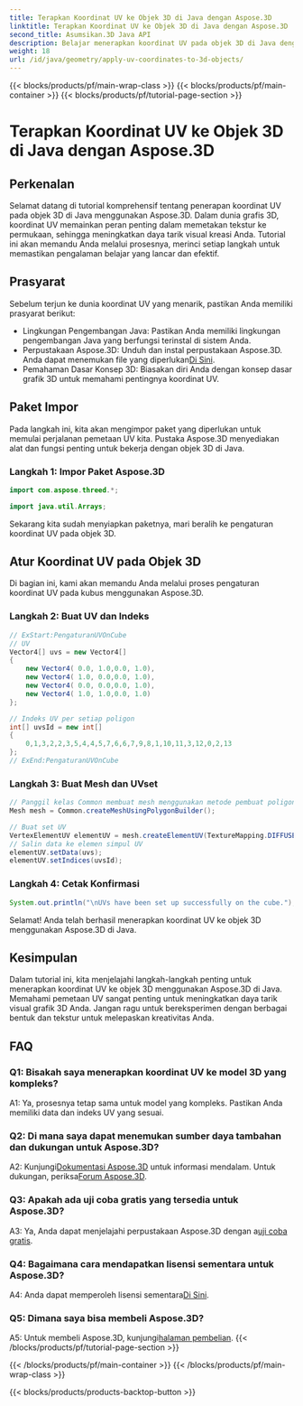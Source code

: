 ```yaml
---
title: Terapkan Koordinat UV ke Objek 3D di Java dengan Aspose.3D
linktitle: Terapkan Koordinat UV ke Objek 3D di Java dengan Aspose.3D
second_title: Asumsikan.3D Java API
description: Belajar menerapkan koordinat UV pada objek 3D di Java dengan Aspose.3D. Tingkatkan grafis Anda dengan panduan langkah demi langkah ini.
weight: 18
url: /id/java/geometry/apply-uv-coordinates-to-3d-objects/
---
```


{{< blocks/products/pf/main-wrap-class >}}
{{< blocks/products/pf/main-container >}}
{{< blocks/products/pf/tutorial-page-section >}}

# Terapkan Koordinat UV ke Objek 3D di Java dengan Aspose.3D

## Perkenalan

Selamat datang di tutorial komprehensif tentang penerapan koordinat UV pada objek 3D di Java menggunakan Aspose.3D. Dalam dunia grafis 3D, koordinat UV memainkan peran penting dalam memetakan tekstur ke permukaan, sehingga meningkatkan daya tarik visual kreasi Anda. Tutorial ini akan memandu Anda melalui prosesnya, merinci setiap langkah untuk memastikan pengalaman belajar yang lancar dan efektif.

## Prasyarat

Sebelum terjun ke dunia koordinat UV yang menarik, pastikan Anda memiliki prasyarat berikut:

- Lingkungan Pengembangan Java: Pastikan Anda memiliki lingkungan pengembangan Java yang berfungsi terinstal di sistem Anda.
-  Perpustakaan Aspose.3D: Unduh dan instal perpustakaan Aspose.3D. Anda dapat menemukan file yang diperlukan[Di Sini](https://releases.aspose.com/3d/java/).
- Pemahaman Dasar Konsep 3D: Biasakan diri Anda dengan konsep dasar grafik 3D untuk memahami pentingnya koordinat UV.

## Paket Impor

Pada langkah ini, kita akan mengimpor paket yang diperlukan untuk memulai perjalanan pemetaan UV kita. Pustaka Aspose.3D menyediakan alat dan fungsi penting untuk bekerja dengan objek 3D di Java.

### Langkah 1: Impor Paket Aspose.3D

```java
import com.aspose.threed.*;

import java.util.Arrays;
```

Sekarang kita sudah menyiapkan paketnya, mari beralih ke pengaturan koordinat UV pada objek 3D.

## Atur Koordinat UV pada Objek 3D

Di bagian ini, kami akan memandu Anda melalui proses pengaturan koordinat UV pada kubus menggunakan Aspose.3D.

### Langkah 2: Buat UV dan Indeks

```java
// ExStart:PengaturanUVOnCube
// UV
Vector4[] uvs = new Vector4[]
{
    new Vector4( 0.0, 1.0,0.0, 1.0),
    new Vector4( 1.0, 0.0,0.0, 1.0),
    new Vector4( 0.0, 0.0,0.0, 1.0),
    new Vector4( 1.0, 1.0,0.0, 1.0)
};

// Indeks UV per setiap poligon
int[] uvsId = new int[]
{
    0,1,3,2,2,3,5,4,4,5,7,6,6,7,9,8,1,10,11,3,12,0,2,13
};
// ExEnd:PengaturanUVOnCube
```

### Langkah 3: Buat Mesh dan UVset

```java
// Panggil kelas Common membuat mesh menggunakan metode pembuat poligon untuk menyetel instance mesh
Mesh mesh = Common.createMeshUsingPolygonBuilder();

// Buat set UV
VertexElementUV elementUV = mesh.createElementUV(TextureMapping.DIFFUSE, MappingMode.POLYGON_VERTEX, ReferenceMode.INDEX_TO_DIRECT);
// Salin data ke elemen simpul UV
elementUV.setData(uvs);
elementUV.setIndices(uvsId);
```

### Langkah 4: Cetak Konfirmasi

```java
System.out.println("\nUVs have been set up successfully on the cube.");
```

Selamat! Anda telah berhasil menerapkan koordinat UV ke objek 3D menggunakan Aspose.3D di Java.

## Kesimpulan

Dalam tutorial ini, kita menjelajahi langkah-langkah penting untuk menerapkan koordinat UV ke objek 3D menggunakan Aspose.3D di Java. Memahami pemetaan UV sangat penting untuk meningkatkan daya tarik visual grafik 3D Anda. Jangan ragu untuk bereksperimen dengan berbagai bentuk dan tekstur untuk melepaskan kreativitas Anda.

## FAQ

### Q1: Bisakah saya menerapkan koordinat UV ke model 3D yang kompleks?

A1: Ya, prosesnya tetap sama untuk model yang kompleks. Pastikan Anda memiliki data dan indeks UV yang sesuai.

### Q2: Di mana saya dapat menemukan sumber daya tambahan dan dukungan untuk Aspose.3D?

 A2: Kunjungi[Dokumentasi Aspose.3D](https://reference.aspose.com/3d/java/) untuk informasi mendalam. Untuk dukungan, periksa[Forum Aspose.3D](https://forum.aspose.com/c/3d/18).

### Q3: Apakah ada uji coba gratis yang tersedia untuk Aspose.3D?

 A3: Ya, Anda dapat menjelajahi perpustakaan Aspose.3D dengan a[uji coba gratis](https://releases.aspose.com/).

### Q4: Bagaimana cara mendapatkan lisensi sementara untuk Aspose.3D?

 A4: Anda dapat memperoleh lisensi sementara[Di Sini](https://purchase.aspose.com/temporary-license/).

### Q5: Dimana saya bisa membeli Aspose.3D?

 A5: Untuk membeli Aspose.3D, kunjungi[halaman pembelian](https://purchase.aspose.com/buy).
{{< /blocks/products/pf/tutorial-page-section >}}

{{< /blocks/products/pf/main-container >}}
{{< /blocks/products/pf/main-wrap-class >}}

{{< blocks/products/products-backtop-button >}}
